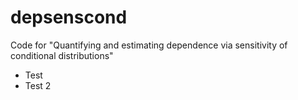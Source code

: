 # depsenscond
Code for "Quantifying and estimating dependence via sensitivity of conditional distributions"

* Test
* Test 2
